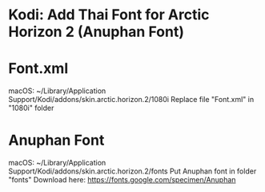 # Kodi: Add Thai Font for Arctic Horizon 2 (Anuphan Font)

# Font.xml
macOS: ~/Library/Application Support/Kodi/addons/skin.arctic.horizon.2/1080i
Replace file "Font.xml" in "1080i" folder

# Anuphan Font
macOS: ~/Library/Application Support/Kodi/addons/skin.arctic.horizon.2/fonts
Put Anuphan font in folder "fonts"
Download here: https://fonts.google.com/specimen/Anuphan
